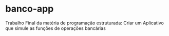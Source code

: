 # banco-app
Trabalho Final da matéria de programação estruturada: Criar um Aplicativo que simule as funções de operações bancárias 
